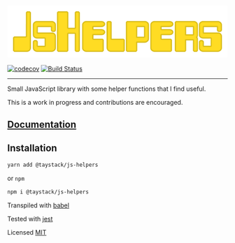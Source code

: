 ![JsHelpers](./docs/JsHelpers.png)

[![codecov](https://codecov.io/gh/taystack/js-helpers/branch/master/graph/badge.svg)](https://codecov.io/gh/taystack/js-helpers) [![Build Status](https://travis-ci.org/taystack/js-helpers.svg?branch=master)](https://travis-ci.org/taystack/js-helpers)

---

Small JavaScript library with some helper functions that I find useful.

This is a work in progress and contributions are encouraged.

## [Documentation](https://taystack.github.io/js-helpers/)

## Installation

```bash
yarn add @taystack/js-helpers
```
or `npm`
```bash
npm i @taystack/js-helpers
```

Transpiled with [babel](https://babeljs.io/)

Tested with [jest](https://jestjs.io/)

Licensed [MIT](https://opensource.org/licenses/MIT)
